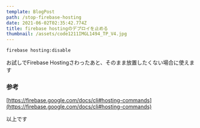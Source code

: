 ```yaml
---
template: BlogPost
path: /stop-firebase-hosting
date: 2021-06-02T02:35:42.774Z
title: firebase hostingのデプロイを止める
thumbnail: /assets/code1211IMGL1494_TP_V4.jpg
---
```

```bash
firebase hosting:disable
```

お試しでFirebase Hostingさわったあと、そのまま放置したくない場合に使えます

### 参考

[https://firebase.google.com/docs/cli#hosting-commands](https://firebase.google.com/docs/cli#hosting-commands)

以上です
